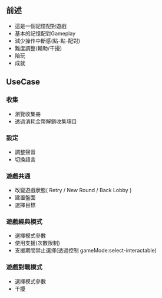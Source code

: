 ## 前述
- 這是一個記憶配對遊戲
- 基本的記憶配對Gameplay
- 減少操作中斷感(點-點-配對)
- 難度調整(輔助/干擾)
- 陪玩
- 成就

## UseCase
### 收集
- 瀏覽收集冊
- 透過消耗金幣解鎖收集項目

### 設定
- 調整聲音
- 切換語言

### 遊戲共通
- 改變遊戲狀態( Retry / New Round / Back Lobby )
- 建置盤面
- 選擇目標

### 遊戲經典模式
- 選擇模式參數
- 使用支援(次數限制)
- 支援期間禁止選擇(透過控制 gameMode:select-interactable)

### 遊戲對戰模式
- 選擇模式參數
- 干擾

